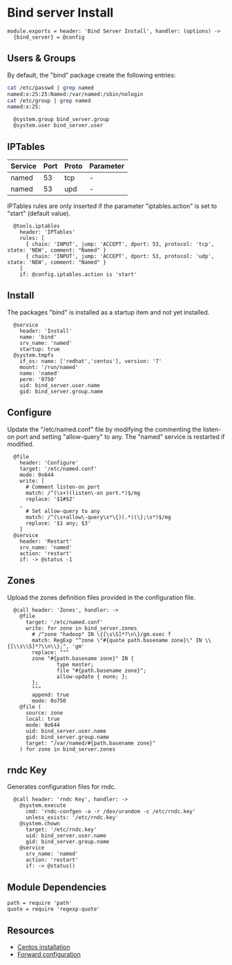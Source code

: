 
# Bind server Install

    module.exports = header: 'Bind Server Install', handler: (options) ->
      {bind_server} = @config

## Users & Groups

By default, the "bind" package create the following entries:

```bash
cat /etc/passwd | grep named
named:x:25:25:Named:/var/named:/sbin/nologin
cat /etc/group | grep named
named:x:25:
```

      @system.group bind_server.group
      @system.user bind_server.user

## IPTables

| Service    | Port | Proto | Parameter       |
|------------|------|-------|-----------------|
| named      | 53   | tcp   | -               |
| named      | 53   | upd   | -               |

IPTables rules are only inserted if the parameter "iptables.action" is set to 
"start" (default value).

      @tools.iptables
        header: 'IPTables'
        rules: [
          { chain: 'INPUT', jump: 'ACCEPT', dport: 53, protocol: 'tcp', state: 'NEW', comment: "Named" }
          { chain: 'INPUT', jump: 'ACCEPT', dport: 53, protocol: 'udp', state: 'NEW', comment: "Named" }
        ]
        if: @config.iptables.action is 'start'

## Install

The packages "bind" is installed as a startup item and not yet installed.

      @service
        header: 'Install'
        name: 'bind'
        srv_name: 'named'
        startup: true
      @system.tmpfs
        if_os: name: ['redhat','centos'], version: '7'
        mount: '/run/named'
        name: 'named'
        perm: '0750'
        uid: bind_server.user.name
        gid: bind_server.group.name

## Configure

Update the "/etc/named.conf" file by modifying the commenting the listen-on port
and setting "allow-query" to any. The "named" service is restarted if modified.

      @file
        header: 'Configure'
        target: '/etc/named.conf'
        mode: 0o644
        write: [
          # Comment listen-on port
          match: /^(\s+)(listen\-on port.*)$/mg
          replace: '$1#$2'
        ,
          # Set allow-query to any
          match: /^(\s+allow\-query\s*\{)(.*)(\};\s*)$/mg
          replace: '$1 any; $3'
        ]
      @service
        header: 'Restart'
        srv_name: 'named'
        action: 'restart'
        if: -> @status -1

## Zones

Upload the zones definition files provided in the configuration file.   

      @call header: 'Zones', handler: ->
        @file
          target: '/etc/named.conf'
          write: for zone in bind_server.zones
            # /^zone "hadoop" IN \{[\s\S]*?\n\}/gm.exec f
            match: RegExp "^zone \"#{quote path.basename zone}\" IN \\{[\\s\\S]*?\\n\\};", 'gm'
            replace: """
            zone "#{path.basename zone}" IN {
                    type master;
                    file "#{path.basename zone}";
                    allow-update { none; };
            };
            """
            append: true
            mode: 0o750
        @file (
          source: zone
          local: true
          mode: 0o644
          uid: bind_server.user.name
          gid: bind_server.group.name
          target: "/var/named/#{path.basename zone}"
        ) for zone in bind_server.zones

## rndc Key

Generates configuration files for rndc.   

      @call header: 'rndc Key', handler: ->
        @system.execute
          cmd: 'rndc-confgen -a -r /dev/urandom -c /etc/rndc.key'
          unless_exists: '/etc/rndc.key'
        @system.chown
          target: '/etc/rndc.key'
          uid: bind_server.user.name
          gid: bind_server.group.name
        @service
          srv_name: 'named'
          action: 'restart'
          if: -> @status()

## Module Dependencies

    path = require 'path'
    quote = require 'regexp-quote'

## Resources

*   [Centos installation](https://www.digitalocean.com/community/articles/how-to-install-the-bind-dns-server-on-centos-6)
*   [Forward configuration](http://gleamynode.net/articles/2267/)

